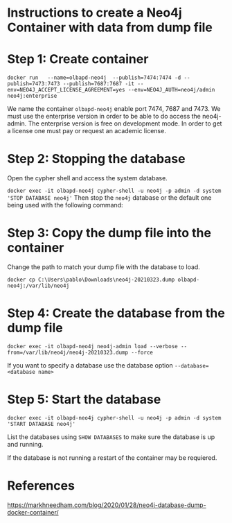 # Instructions to create a Neo4j Container with data from dump file

# Step 1: Create container
`docker run   --name=olbapd-neo4j  --publish=7474:7474 -d --publish=7473:7473 --publish=7687:7687 -it --env=NEO4J_ACCEPT_LICENSE_AGREEMENT=yes --env=NEO4J_AUTH=neo4j/admin neo4j:enterprise`

We name the container `olbapd-neo4j` enable port 7474, 7687 and 7473. We must use the enterprise version in order to be able to do access the neo4j-admin. The enterprise version is free on development mode. In order to get a license one must pay or request an academic license.

# Step 2: Stopping the database

Open the cypher shell and access the system database.

`docker exec -it olbapd-neo4j cypher-shell -u neo4j -p admin -d system 'STOP DATABASE neo4j'`
Then stop the `neo4j` database or the default one being used with the following command:

# Step 3: Copy the dump file into the container

Change the path to match your dump file with the database to load.

`docker cp C:\Users\pablo\Downloads\neo4j-20210323.dump olbapd-neo4j:/var/lib/neo4j`

# Step 4: Create the database from the dump file

`docker exec -it olbapd-neo4j neo4j-admin load --verbose --from=/var/lib/neo4j/neo4j-20210323.dump --force`

If you want to specify a database use the database option `--database=<database name>`

# Step 5: Start the database

`docker exec -it olbapd-neo4j cypher-shell -u neo4j -p admin -d system 'START DATABASE neo4j'`

List the databases using `SHOW DATABASES` to make sure the database is up and running. 

If the database is not running a restart of the container may be requiered.

# References
https://markhneedham.com/blog/2020/01/28/neo4j-database-dump-docker-container/

